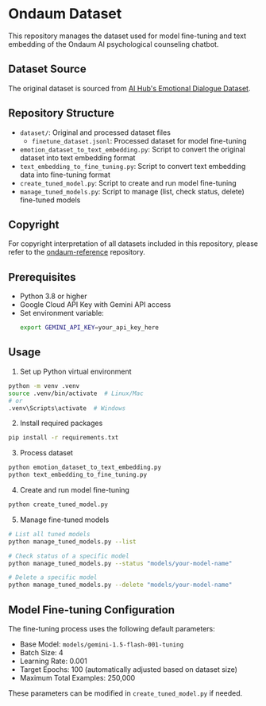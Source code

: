 # Ondaum Dataset

This repository manages the dataset used for model fine-tuning and text embedding of the Ondaum AI psychological counseling chatbot.

## Dataset Source

The original dataset is sourced from [AI Hub's Emotional Dialogue Dataset](https://aihub.or.kr/aihubdata/data/view.do?dataSetSn=270).

## Repository Structure

- `dataset/`: Original and processed dataset files
  - `finetune_dataset.jsonl`: Processed dataset for model fine-tuning
- `emotion_dataset_to_text_embedding.py`: Script to convert the original dataset into text embedding format
- `text_embedding_to_fine_tuning.py`: Script to convert text embedding data into fine-tuning format
- `create_tuned_model.py`: Script to create and run model fine-tuning
- `manage_tuned_models.py`: Script to manage (list, check status, delete) fine-tuned models

## Copyright

For copyright interpretation of all datasets included in this repository, please refer to the [ondaum-reference](https://github.com/solutionchallenge/ondaum-reference) repository.

## Prerequisites

- Python 3.8 or higher
- Google Cloud API Key with Gemini API access
- Set environment variable:
  ```bash
  export GEMINI_API_KEY=your_api_key_here
  ```

## Usage

1. Set up Python virtual environment
```bash
python -m venv .venv
source .venv/bin/activate  # Linux/Mac
# or
.venv\Scripts\activate  # Windows
```

2. Install required packages
```bash
pip install -r requirements.txt
```

3. Process dataset
```bash
python emotion_dataset_to_text_embedding.py
python text_embedding_to_fine_tuning.py
```

4. Create and run model fine-tuning
```bash
python create_tuned_model.py
```

5. Manage fine-tuned models
```bash
# List all tuned models
python manage_tuned_models.py --list

# Check status of a specific model
python manage_tuned_models.py --status "models/your-model-name"

# Delete a specific model
python manage_tuned_models.py --delete "models/your-model-name"
```

## Model Fine-tuning Configuration

The fine-tuning process uses the following default parameters:
- Base Model: `models/gemini-1.5-flash-001-tuning`
- Batch Size: 4
- Learning Rate: 0.001
- Target Epochs: 100 (automatically adjusted based on dataset size)
- Maximum Total Examples: 250,000

These parameters can be modified in `create_tuned_model.py` if needed.

